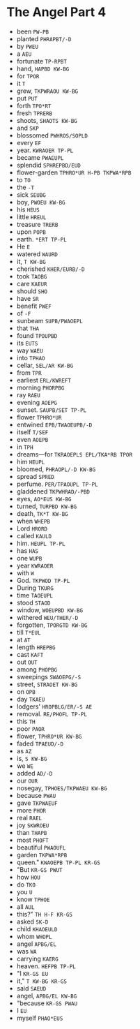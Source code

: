# The Angel Part 4

* been `PW-PB`
* planted `PHRAPBT/-D`
* by `PWEU`
* a `AEU`
* fortunate `TP-RPBT`
* hand, `HAPBD KW-BG`
* for `TPOR`
* it `T`
* grew, `TKPWRAOU KW-BG`
* put `PUT`
* forth `TPO*RT`
* fresh `TPRERB`
* shoots, `SHAOTS KW-BG`
* and `SKP`
* blossomed `PWHROS/SOPLD`
* every `EF`
* year. `KWRAOER TP-PL`
* became `PWAEUPL`
* splendid `SPHREPBD/EUD`
* flower-garden `TPHRO*UR H-PB TKPWA*RPB`
* to `TO`
* the `-T`
* sick `SEUBG`
* boy, `PWOEU KW-BG`
* his `HEUS`
* little `HREUL`
* treasure `TRERB`
* upon `POPB`
* earth. `*ERT TP-PL`
* He `E`
* watered `WAURD`
* it, `T KW-BG`
* cherished `KHER/EURB/-D`
* took `TAOBG`
* care `KAEUR`
* should `SHO`
* have `SR`
* benefit `PWEF`
* of `-F`
* sunbeam `SUPB/PWAOEPL`
* that `THA`
* found `TPOUPBD`
* its `EUTS`
* way `WAEU`
* into `TPHAO`
* cellar, `SEL/AR KW-BG`
* from `TPR`
* earliest `ERL/KWREFT`
* morning `PHORPBG`
* ray `RAEU`
* evening `AOEPG`
* sunset. `SAUPB/SET TP-PL`
* flower `TPHRO*UR`
* entwined `EPB/TWAOEUPB/-D`
* itself `T/SEF`
* even `AOEPB`
* in `TPH`
* dreams—for `TKRAOEPLS EPL/TKA*RB TPOR`
* him `HEUPL`
* bloomed, `PHRAOPL/-D KW-BG`
* spread `SPRED`
* perfume. `PER/TPAOUPL TP-PL`
* gladdened `TKPWHRAD/-PBD`
* eyes, `AO*EUS KW-BG`
* turned, `TURPBD KW-BG`
* death, `TK*T KW-BG`
* when `WHEPB`
* Lord `HRORD`
* called `KAULD`
* him. `HEUPL TP-PL`
* has `HAS`
* one `WUPB`
* year `KWRAOER`
* with `W`
* God. `TKPWOD TP-PL`
* During `TKURG`
* time `TAOEUPL`
* stood `STAOD`
* window, `WOEUPBD KW-BG`
* withered `WEU/THER/-D`
* forgotten, `TPORGTD KW-BG`
* till `T*EUL`
* at `AT`
* length `HREPBG`
* cast `KAFT`
* out `OUT`
* among `PHOPBG`
* sweepings `SWAOEPG/-S`
* street, `STRAOET KW-BG`
* on `OPB`
* day `TKAEU`
* lodgers' `HROPBLG/ER/-S AE`
* removal. `RE/PHOFL TP-PL`
* this `TH`
* poor `PAOR`
* flower, `TPHRO*UR KW-BG`
* faded `TPAEUD/-D`
* as `AZ`
* is, `S KW-BG`
* we `WE`
* added `AD/-D`
* our `OUR`
* nosegay, `TPHOES/TKPWAEU KW-BG`
* because `PWAU`
* gave `TKPWAEUF`
* more `PHOR`
* real `RAEL`
* joy `SKWROEU`
* than `THAPB`
* most `PHOFT`
* beautiful `PWAOUFL`
* garden `TKPWA*RPB`
* queen." `KWAOEPB TP-PL KR-GS`
* "But `KR-GS PWUT`
* how `HOU`
* do `TKO`
* you `U`
* know `TPHOE`
* all `AUL`
* this?" `TH H-F KR-GS`
* asked `SK-D`
* child `KHAOEULD`
* whom `WHOPL`
* angel `APBG/EL`
* was `WA`
* carrying `KAERG`
* heaven. `HEFPB TP-PL`
* "I `KR-GS EU`
* it," `T KW-BG KR-GS`
* said `SAEUD`
* angel, `APBG/EL KW-BG`
* "because `KR-GS PWAU`
* I `EU`
* myself `PHAO*EUS`

